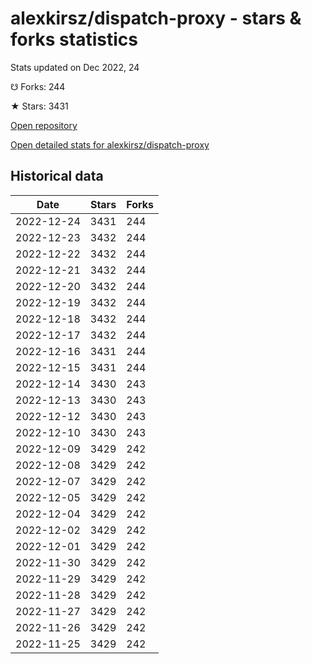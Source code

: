 # alexkirsz/dispatch-proxy - stars & forks statistics

Stats updated on Dec 2022, 24

☋ Forks: 244

★ Stars: 3431

[Open repository](https://github.com/alexkirsz/dispatch-proxy)

[Open detailed stats for alexkirsz/dispatch-proxy](https://reviewgithub.com/rep/alexkirsz/dispatch-proxy)

## Historical data
| Date | Stars | Forks |
|------|-------|-------|
| 2022-12-24 | 3431 | 244 | 
| 2022-12-23 | 3432 | 244 | 
| 2022-12-22 | 3432 | 244 | 
| 2022-12-21 | 3432 | 244 | 
| 2022-12-20 | 3432 | 244 | 
| 2022-12-19 | 3432 | 244 | 
| 2022-12-18 | 3432 | 244 | 
| 2022-12-17 | 3432 | 244 | 
| 2022-12-16 | 3431 | 244 | 
| 2022-12-15 | 3431 | 244 | 
| 2022-12-14 | 3430 | 243 | 
| 2022-12-13 | 3430 | 243 | 
| 2022-12-12 | 3430 | 243 | 
| 2022-12-10 | 3430 | 243 | 
| 2022-12-09 | 3429 | 242 | 
| 2022-12-08 | 3429 | 242 | 
| 2022-12-07 | 3429 | 242 | 
| 2022-12-05 | 3429 | 242 | 
| 2022-12-04 | 3429 | 242 | 
| 2022-12-02 | 3429 | 242 | 
| 2022-12-01 | 3429 | 242 | 
| 2022-11-30 | 3429 | 242 | 
| 2022-11-29 | 3429 | 242 | 
| 2022-11-28 | 3429 | 242 | 
| 2022-11-27 | 3429 | 242 | 
| 2022-11-26 | 3429 | 242 | 
| 2022-11-25 | 3429 | 242 | 

